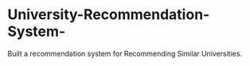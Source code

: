 # University-Recommendation-System-
Built a recommendation system for Recommending Similar Universities.
